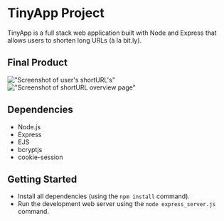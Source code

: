 # TinyApp Project

TinyApp is a full stack web application built with Node and Express that allows users to shorten long URLs (à la bit.ly).

## Final Product

!["Screenshot of user's shortURL's"](https://i2.paste.pics/5bfad7a04ad4dc8b7d71efb5cd7a390d.png?trs=dd4d195c1a31e2aca7c684eededc797e167bacb0357d4c2cae0827376ded8211&rand=u8GAM6hkSt)
!["Screenshot of shortURL overview page"](https://i2.paste.pics/d00f0a68f559ede719fd659c404c4503.png?trs=dd4d195c1a31e2aca7c684eededc797e167bacb0357d4c2cae0827376ded8211&rand=Uk2FundAT0)

## Dependencies

- Node.js
- Express
- EJS
- bcryptjs
- cookie-session

## Getting Started

- Install all dependencies (using the `npm install` command).
- Run the development web server using the `node express_server.js` command.